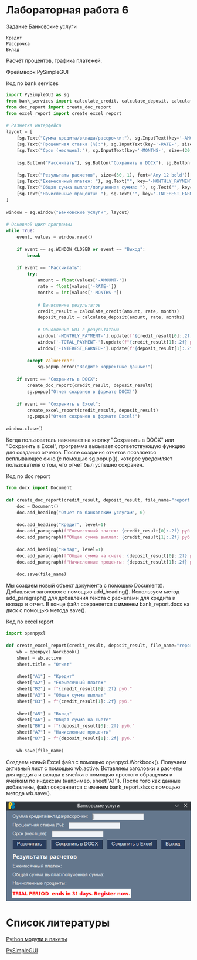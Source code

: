 # Лабораторная работа 6
 Задание 
 Банковские услуги

    Кредит
    Рассрочка
    Вклад

Расчёт процентов, графика платежей.

Фреймворк PySimpleGUI

Код по bank services

~~~python
import PySimpleGUI as sg
from bank_services import calculate_credit, calculate_deposit, calculate_installment
from doc_report import create_doc_report
from excel_report import create_excel_report

# Разметка интерфейса
layout = [
    [sg.Text("Сумма кредита/вклада/рассрочки:"), sg.InputText(key='-AMOUNT-', size=(20,1))],
    [sg.Text("Процентная ставка (%):"), sg.InputText(key='-RATE-', size=(20,1))],
    [sg.Text("Срок (месяцев):"), sg.InputText(key='-MONTHS-', size=(20,1))],
    
    [sg.Button("Рассчитать"), sg.Button("Сохранить в DOCX"), sg.Button("Сохранить в Excel"), sg.Button("Выход")],
    
    [sg.Text("Результаты расчетов", size=(30, 1), font='Any 12 bold')],
    [sg.Text("Ежемесячный платеж: "), sg.Text("", key='-MONTHLY_PAYMENT-')],
    [sg.Text("Общая сумма выплат/полученная сумма: "), sg.Text("", key='-TOTAL_PAYMENT-')],
    [sg.Text("Начисленные проценты: "), sg.Text("", key='-INTEREST_EARNED-')]
]

window = sg.Window("Банковские услуги", layout)

# Основной цикл программы
while True:
    event, values = window.read()
    
    if event == sg.WINDOW_CLOSED or event == "Выход":
        break
    
    if event == "Рассчитать":
        try:
            amount = float(values['-AMOUNT-'])
            rate = float(values['-RATE-'])
            months = int(values['-MONTHS-'])

            # Вычисление результатов
            credit_result = calculate_credit(amount, rate, months)
            deposit_result = calculate_deposit(amount, rate, months)

            # Обновление GUI с результатами
            window['-MONTHLY_PAYMENT-'].update(f"{credit_result[0]:.2f} руб.")
            window['-TOTAL_PAYMENT-'].update(f"{credit_result[1]:.2f} руб.")
            window['-INTEREST_EARNED-'].update(f"{deposit_result[1]:.2f} руб.")
        
        except ValueError:
            sg.popup_error("Введите корректные данные!")

    if event == "Сохранить в DOCX":
        create_doc_report(credit_result, deposit_result)
        sg.popup("Отчет сохранен в формате DOCX!")

    if event == "Сохранить в Excel":
        create_excel_report(credit_result, deposit_result)
        sg.popup("Отчет сохранен в формате Excel!")

window.close()
~~~
Когда пользователь нажимает на кнопку "Сохранить в DOCX" или "Сохранить в Excel", программа вызывает соответствующую функцию для создания отчетов.
После создания отчетов появляется всплывающее окно (с помощью sg.popup()), которое уведомляет пользователя о том, что отчет был успешно сохранен.


Код по doc report
```python
from docx import Document

def create_doc_report(credit_result, deposit_result, file_name="report.docx"):
    doc = Document()
    doc.add_heading("Отчет по банковским услугам", 0)
    
    doc.add_heading("Кредит", level=1)
    doc.add_paragraph(f"Ежемесячный платеж: {credit_result[0]:.2f} руб.")
    doc.add_paragraph(f"Общая сумма выплат: {credit_result[1]:.2f} руб.")
    
    doc.add_heading("Вклад", level=1)
    doc.add_paragraph(f"Общая сумма на счете: {deposit_result[0]:.2f} руб.")
    doc.add_paragraph(f"Начисленные проценты: {deposit_result[1]:.2f} руб.")
    
    doc.save(file_name)
```
Мы создаем новый объект документа с помощью Document().
Добавляем заголовок с помощью add_heading().
Используем метод add_paragraph() для добавления текста с расчетами для кредита и вклада в отчет.
В конце файл сохраняется с именем bank_report.docx на диск с помощью метода save().

Код по excel report 
```python
import openpyxl

def create_excel_report(credit_result, deposit_result, file_name="report.xlsx"):
    wb = openpyxl.Workbook()
    sheet = wb.active
    sheet.title = "Отчет"

    sheet["A1"] = "Кредит"
    sheet["A2"] = "Ежемесячный платеж"
    sheet["B2"] = f"{credit_result[0]:.2f} руб."
    sheet["A3"] = "Общая сумма выплат"
    sheet["B3"] = f"{credit_result[1]:.2f} руб."

    sheet["A5"] = "Вклад"
    sheet["A6"] = "Общая сумма на счете"
    sheet["B6"] = f"{deposit_result[0]:.2f} руб."
    sheet["A7"] = "Начисленные проценты"
    sheet["B7"] = f"{deposit_result[1]:.2f} руб."

    wb.save(file_name)
```
Создаем новый Excel файл с помощью openpyxl.Workbook().
Получаем активный лист с помощью wb.active.
Вставляем заголовки и расчеты для кредита и вклада в ячейки с помощью простого обращения к ячейкам по индексам (например, sheet['A1']).
После того как данные добавлены, файл сохраняется с именем bank_report.xlsx с помощью метода wb.save().

![Alt text](Screenshot_20250403_125715.png)

# Список литературы
[Python модули и пакеты](https://habr.com/ru/articles/718828/)

[PySimpleGUI](https://www.pysimplegui.com/)
